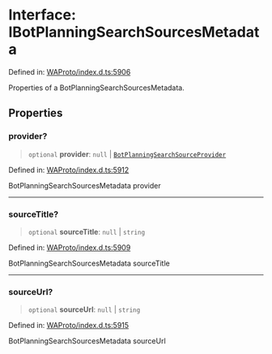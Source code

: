 # Interface: IBotPlanningSearchSourcesMetadata

Defined in: [WAProto/index.d.ts:5906](https://github.com/Fokusdotid/bail/blob/546bbbb35e652e95f45982a71bee62b2c682e4eb/WAProto/index.d.ts#L5906)

Properties of a BotPlanningSearchSourcesMetadata.

## Properties

### provider?

> `optional` **provider**: `null` \| [`BotPlanningSearchSourceProvider`](../namespaces/BotPlanningSearchSourcesMetadata/enumerations/BotPlanningSearchSourceProvider.md)

Defined in: [WAProto/index.d.ts:5912](https://github.com/Fokusdotid/bail/blob/546bbbb35e652e95f45982a71bee62b2c682e4eb/WAProto/index.d.ts#L5912)

BotPlanningSearchSourcesMetadata provider

***

### sourceTitle?

> `optional` **sourceTitle**: `null` \| `string`

Defined in: [WAProto/index.d.ts:5909](https://github.com/Fokusdotid/bail/blob/546bbbb35e652e95f45982a71bee62b2c682e4eb/WAProto/index.d.ts#L5909)

BotPlanningSearchSourcesMetadata sourceTitle

***

### sourceUrl?

> `optional` **sourceUrl**: `null` \| `string`

Defined in: [WAProto/index.d.ts:5915](https://github.com/Fokusdotid/bail/blob/546bbbb35e652e95f45982a71bee62b2c682e4eb/WAProto/index.d.ts#L5915)

BotPlanningSearchSourcesMetadata sourceUrl
